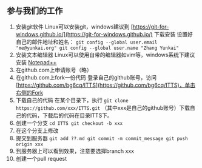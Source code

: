 ## 参与我们的工作

1. 安装git软件 
Linux可以安装git，windows建议到 [https://git-for-windows.github.io/](https://git-for-windows.github.io/) 下载安装
设置好自己的邮件地址和姓名：
`git config --global user.email "me@yunkai.org"
git config --global user.name "Zhang Yunkai"`
2. 安装文本编辑器
Linux可以使用自带的编辑器如vim等，windows系统下建议安装 [Notepad++](https://notepad-plus-plus.org/download/)
3. 在github.com上申请账号（略）
4. 在github.com上fork一份代码
登录自己的github账号，访问[https://github.com/bg6cq/ITTS](https://github.com/bg6cq/ITTS)，单击右侧的Fork
5. 下载自己的代码
在某个目录下，执行 `git clone https://github.com/xxx/ITTS.git` （其中xxx是自己的github账号）下载自己的代码，下载后的代码在目录ITTS下。
6. 创建一个分支
`cd ITTS
git checkout -b xxx`
7. 在这个分支上修改
8. 提交到服务器
`git add ??.md
git commit -m commit_message
git push origin xxx`
9. 到服务器上可以看到效果，注意要选择branch xxx
10. 创建一个pull request



